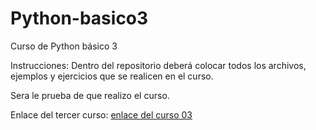 # Python-basico3
Curso de Python básico 3

Instrucciones:
Dentro del repositorio deberá colocar todos los archivos, ejemplos y ejercicios que se realicen en el curso.

Sera le prueba de que realizo el curso.

Enlace del tercer curso:
[enlace del curso 03](https://drive.google.com/drive/folders/1d7DvJXQ_pwI6Na0dC-C4mx-Ldb2nNiEw?usp=sharing)
